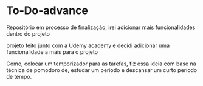 # To-Do-advance
Repositório em processo de finalização, irei adicionar mais funcionalidades dentro do projeto

<p>projeto feito junto com a Udemy academy e decidi adicionar uma funcionalidade a mais para o projeto<p>
<p>Como, colocar um temporizador para as tarefas, fiz essa ideia com base na técnica de pomodoro de, estudar um período e descansar um curto período de tempo.</p>
